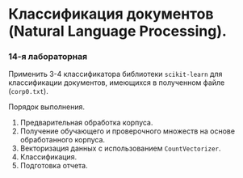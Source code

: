 # Классификация документов (Natural Language Processing).
### 14-я лабораторная
 Применить 3-4 классификатора библиотеки `scikit-learn` для классификации документов, имеющихся в полученном файле (`corp0.txt`).

Порядок выполнения.

1. Предварительная обработка корпуса.
2. Получение обучающего и проверочного множеств на основе обработанного корпуса.
3. Векторизация данных с использованием `CountVectorizer`.
4. Классификация.
5. Подготовка отчета.
